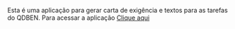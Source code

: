 Esta é uma aplicação para gerar carta de exigência e textos para as tarefas do QDBEN.
Para acessar a aplicação <a href='https://domjesus.github.io/qdben-exigencia-gerador/dist'>Clique aqui</a>
